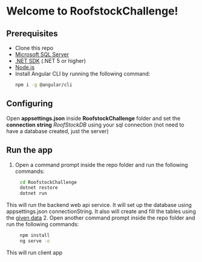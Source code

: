 # Welcome to RoofstockChallenge!


## Prerequisites
  - Clone this repo 
  - [Microsoft SQL Server](https://www.microsoft.com/en-us/sql-server/sql-server-downloads)
 -  [.NET SDK](https://dotnet.microsoft.com/download) (.NET 5 or higher)
  -  [Node.js](https://nodejs.org/en/)
   - Install Angular CLI by running the following command: 
	   ```bash
	  npm i -g @angular/cli
	  ```
	
  
## Configuring

Open **appsettings.json** inside **RoofstockChallenge** folder and set the **connection string** *RoofStockDB* using your sql connection (not need to have a database created, just the server)

## Run the app

 1. Open a command prompt inside the repo folder and run the following commands: 
 ```bash
	  cd RoofstockChallenge
	  dotnet restore
	  dotnet run
```
This will run the backend web api service. It will set up the database using appsettings.json connectionString. It also will create and fill the tables using the [given data](https://samplerspubcontent.blob.core.windows.net/public/properties.json) 
2. Open another command prompt inside the repo folder and run the following commands: 
 ```bash
	  npm install
	  ng serve -o
```
This will run client app

